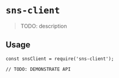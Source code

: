 # `sns-client`

> TODO: description

## Usage

```
const snsClient = require('sns-client');

// TODO: DEMONSTRATE API
```
